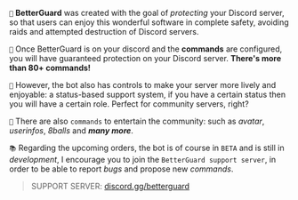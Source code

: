 
`🔧` **BetterGuard**  was created with the goal of _protecting_ your Discord server, so that users can enjoy this wonderful software in complete safety, avoiding raids and attempted destruction of Discord servers.

`🧰` Once BetterGuard is on your discord and the **commands** are configured, you will have guaranteed protection on your Discord server.
     **There's more than 80+ commands!**

`📕` However, the bot also has controls to make your server more lively and enjoyable: a status-based support system, if you have a certain status then you will have a certain role. Perfect for community servers, right?

`📒` There are also `commands` to entertain the community: such as _avatar_, _userinfos_, _8balls_ and _**many more**_.

`📚` Regarding the upcoming orders, the bot is of course in `BETA` and is still in _development_, I encourage you to join the `BetterGuard support server`, in order to be able to report _bugs_ and propose new _commands_.

> SUPPORT SERVER: [discord.gg/betterguard](0xTake/Wezah)

